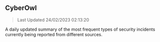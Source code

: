 ## CyberOwl 
> Last Updated 24/02/2023 02:13:20 


A daily updated summary of the most frequent types of security incidents currently being reported from different sources.

